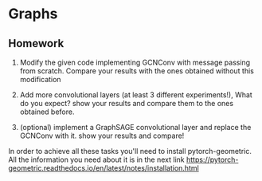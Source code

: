 # Graphs

## Homework

1. Modify the given code implementing GCNConv with message passing from  scratch. Compare your results with the ones obtained without this modification

2. Add more convolutional layers (at least 3 different experiments!), What do you expect? show your results and compare them to the ones obtained before.

3. (optional) implement a GraphSAGE convolutional layer and replace the GCNConv with it. show your results and compare! 

In order to achieve all these tasks you'll need to install pytorch-geometric. All the information you need about it is in the next link https://pytorch-geometric.readthedocs.io/en/latest/notes/installation.html
